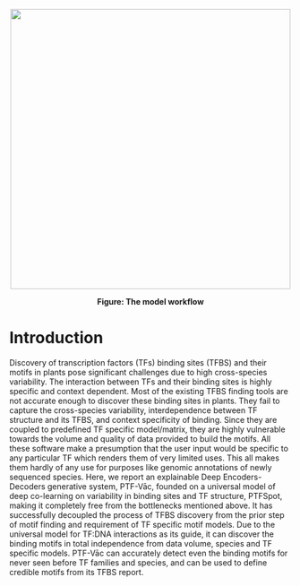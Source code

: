 <p align="center">
<img src="Figure 11.png" width="500" height="500">
</p>
<p align="center"><b>Figure: The model workflow</b></p>

# Introduction

Discovery of transcription factors (TFs) binding sites (TFBS) and their motifs in plants pose significant challenges due to high cross-species variability. The interaction between TFs and their binding sites is highly specific and context dependent. Most of the existing TFBS finding tools are not accurate enough to discover these binding sites in plants. They fail to capture the cross-species variability, interdependence between TF structure and its TFBS, and context specificity of binding. Since they are coupled to predefined TF specific model/matrix, they are highly vulnerable towards the volume and quality of data provided to build the motifs. All these software make a presumption that the user input would be specific to any particular TF which renders them of very limited uses. This all makes them hardly of any use for purposes like genomic annotations of newly sequenced species. Here, we report an explainable Deep Encoders-Decoders generative system, PTF-Vāc, founded on a universal model of deep co-learning on variability in binding sites and TF structure, PTFSpot, making it completely free from the bottlenecks mentioned above. It has successfully decoupled the process of TFBS discovery from the prior step of motif finding and requirement of TF specific motif models. Due to the universal model for TF:DNA interactions as its guide, it can discover the binding motifs in total independence from data volume, species and TF specific models. PTF-Vāc can accurately detect even the binding motifs for never seen before TF families and species, and can be used to define credible motifs from its TFBS report.
